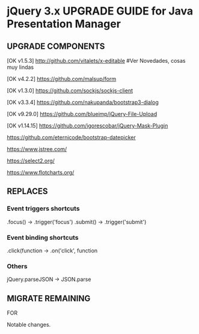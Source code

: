 # jQuery 3.x UPGRADE GUIDE for Java Presentation Manager

## UPGRADE COMPONENTS

[OK v1.5.3]     http://github.com/vitalets/x-editable #Ver Novedades, cosas muy lindas

[OK v4.2.2]     https://github.com/malsup/form

[OK v1.3.0]     https://github.com/sockjs/sockjs-client

[OK v3.3.4]     https://github.com/nakupanda/bootstrap3-dialog

[OK v9.29.0]    https://github.com/blueimp/jQuery-File-Upload

[OK v1.14.15]   https://github.com/igorescobar/jQuery-Mask-Plugin

https://github.com/eternicode/bootstrap-datepicker

https://www.jstree.com/

https://select2.org/

https://www.flotcharts.org/


## REPLACES 

### Event triggers shortcuts
.focus()                ->      .trigger('focus')
.submit()               ->      .trigger('submit')

### Event binding shortcuts
.click(function         ->      .on('click', function

### Others
jQuery.parseJSON -> JSON.parse

## MIGRATE REMAINING

<script type="text/javascript" src="${cp}static/js/autoNumeric.js?v=${jpm.appversion}"></script>
FOR
<script type="text/javascript" src="${cp}static/js/autoNumeric-4.x.x.js?v=${jpm.appversion}"></script>

Notable changes. 
